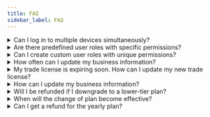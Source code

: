 ```yaml
---
title: FAQ
sidebar_label: FAQ
---
```


<details><summary>Can I log in to multiple devices simultaneously?</summary>

## Can I log in to multiple devices simultaneously?

Yes, you can log in to multiple devices simultaneously using the same credentials for seamless access across different platforms.

</details>

<details><summary>Are there predefined user roles with specific permissions?</summary>

## Are there predefined user roles with specific permissions?

Yes, we offer 4 predefined user roles (Owner, Company Branch, and Employee) with specific access levels to simplify team management. You can also modify some of the features’ permission of each user. Read the <ins>[Team Setting and Permissions](./team-settings)</ins>, for more information.

</details>

<details><summary>Can I create custom user roles with unique permissions?</summary>

## Can I create custom user roles with unique permissions?

Yes, you have the flexibility to create custom user roles with unique permissions tailored to your organization's needs, such as turning off the “Payment acceptance” permission for an employee user. Read the <ins>[Team Setting and Permissions](./team-settings)</ins> for more information.

</details>

<details><summary>How often can I update my business information?</summary>

## How often can I update my business information?

You can update your business information as often as needed to ensure that it remains accurate and up-to-date. Whether you have changed your business address, contact details, or other information, you can make adjustments as necessary.

</details>

<details><summary>My trade license is expiring soon. How can I update my new trade license?</summary>

## My trade license is expiring soon. How can I update my new trade license?

You can easily update your trade license by accessing the “Company Registration” page (Navigate from the side menu “My Business -> My documents -> Trade license”).

</details>

<details><summary>How can I update my business information?</summary>

## How can I update my business information?

You can easily change your business information by navigating to the appropriate settings under "My Business" from the side menu. Read the <ins>[Manage Business Information](./business-information)</ins> for more information.

</details>

<details><summary>Will I be refunded if I downgrade to a lower-tier plan?</summary>

## Will I be refunded if I downgrade to a lower-tier plan?

No, refunds are not provided for downgrading to a lower-tier plan. However, you will continue to have access to the features and benefits of the lower-tier plan for the remainder of your current billing cycle.

</details>

<details><summary>When will the change of plan become effective?</summary>

## When will the change of plan become effective?

For downgrades, the change of plan will become effective at the start of your next billing cycle.

For upgrades, the change of plan will become effective immediately, and you will be charged the pro-rata fee for the remaining billing cycle.

</details>

<details><summary>Can I get a refund for the yearly plan?</summary>

## Can I get a refund for the yearly plan?

Unfortunately, refunds are not available during your yearly plan. Once committed, you are expected to fulfill the terms of the plan for its entirety.

</details>
